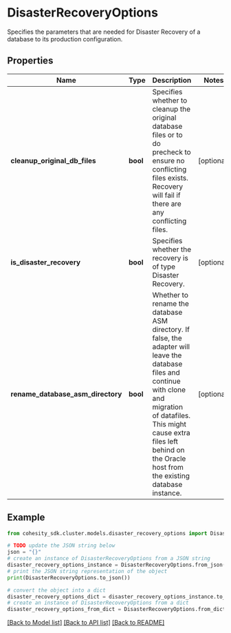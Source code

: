 # DisasterRecoveryOptions

Specifies the parameters that are needed for Disaster Recovery of a database to its production configuration.

## Properties

Name | Type | Description | Notes
------------ | ------------- | ------------- | -------------
**cleanup_original_db_files** | **bool** | Specifies whether to cleanup the original database files or to do precheck to ensure no conflicting files exists. Recovery will fail if there are any conflicting files. | [optional] 
**is_disaster_recovery** | **bool** | Specifies whether the recovery is of type Disaster Recovery. | [optional] 
**rename_database_asm_directory** | **bool** | Whether to rename the database ASM directory. If false, the adapter will leave the database files and continue with clone and migration of datafiles. This might cause extra files left behind on the Oracle host from the existing database instance. | [optional] 

## Example

```python
from cohesity_sdk.cluster.models.disaster_recovery_options import DisasterRecoveryOptions

# TODO update the JSON string below
json = "{}"
# create an instance of DisasterRecoveryOptions from a JSON string
disaster_recovery_options_instance = DisasterRecoveryOptions.from_json(json)
# print the JSON string representation of the object
print(DisasterRecoveryOptions.to_json())

# convert the object into a dict
disaster_recovery_options_dict = disaster_recovery_options_instance.to_dict()
# create an instance of DisasterRecoveryOptions from a dict
disaster_recovery_options_from_dict = DisasterRecoveryOptions.from_dict(disaster_recovery_options_dict)
```
[[Back to Model list]](../README.md#documentation-for-models) [[Back to API list]](../README.md#documentation-for-api-endpoints) [[Back to README]](../README.md)


